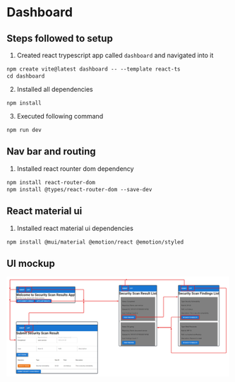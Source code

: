 # Dashboard

## Steps followed to setup

1. Created react trypescript app called `dashboard` and navigated into it
```
npm create vite@latest dashboard -- --template react-ts
cd dashboard
```
2. Installed all dependencies
```
npm install
```
3. Executed following command
```
npm run dev
```

## Nav bar and routing

1. Installed react rounter dom dependency
```
npm install react-router-dom
npm install @types/react-router-dom --save-dev
```

## React material ui

1. Installed react material ui dependencies
```
npm install @mui/material @emotion/react @emotion/styled
```

## UI mockup

![submit-form](./images/ui-mockup.png)